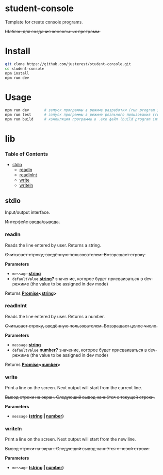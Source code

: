 # student-console

Template for create console programs.

~~Шаблон для создания консольных программ.~~

# Install

```bash
git clone https://github.com/justerest/student-console.git
cd student-console
npm install
npm run dev
```

# Usage

```bash
npm run dev       # запуск программы в режиме разработки (run program in dev mode)
npm run test      # запуск программы в режиме реального пользования (run program in prod mode)
npm run build     # компиляция программы в .exe файл (build program into .exe)
```

# lib

<!-- Generated by documentation.js. Update this documentation by updating the source code. -->

### Table of Contents

-   [stdio](#stdio)
    -   [readln](#readln)
    -   [readlnInt](#readlnint)
    -   [write](#write)
    -   [writeln](#writeln)

## stdio

Input/output interface.

~~Интерфейс ввода/вывода.~~

### readln

Reads the line entered by user. Returns a string.

~~Считывает строку, введённую пользователем. Возвращает строку.~~

**Parameters**

-   `message` **[string](https://developer.mozilla.org/docs/Web/JavaScript/Reference/Global_Objects/String)** 
-   `defaultValue` **[string](https://developer.mozilla.org/docs/Web/JavaScript/Reference/Global_Objects/String)?** значение, которое будет присваиваться в dev-режиме (the value to be assigned in dev mode)

Returns **[Promise](https://developer.mozilla.org/docs/Web/JavaScript/Reference/Global_Objects/Promise)&lt;[string](https://developer.mozilla.org/docs/Web/JavaScript/Reference/Global_Objects/String)>** 

### readlnInt

Reads the line entered by user. Returns a number.

~~Считывает строку, введённую пользователем. Возвращает целое число.~~

**Parameters**

-   `message` **[string](https://developer.mozilla.org/docs/Web/JavaScript/Reference/Global_Objects/String)** 
-   `defaultValue` **[number](https://developer.mozilla.org/docs/Web/JavaScript/Reference/Global_Objects/Number)?** значение, которое будет присваиваться в dev-режиме (the value to be assigned in dev mode)

Returns **[Promise](https://developer.mozilla.org/docs/Web/JavaScript/Reference/Global_Objects/Promise)&lt;[number](https://developer.mozilla.org/docs/Web/JavaScript/Reference/Global_Objects/Number)>** 

### write

Print a line on the screen. Next output will start from the current line.

~~Вывод строки на экран. Следующий вывод начнётся с текущей строки.~~

**Parameters**

-   `message` **([string](https://developer.mozilla.org/docs/Web/JavaScript/Reference/Global_Objects/String) \| [number](https://developer.mozilla.org/docs/Web/JavaScript/Reference/Global_Objects/Number))** 

### writeln

Print a line on the screen. Next output will start from the new line.

~~Вывод строки на экран. Следующий вывод начнётся с новой строки.~~

**Parameters**

-   `message` **([string](https://developer.mozilla.org/docs/Web/JavaScript/Reference/Global_Objects/String) \| [number](https://developer.mozilla.org/docs/Web/JavaScript/Reference/Global_Objects/Number))** 
